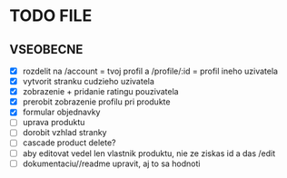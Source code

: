 # TODO FILE

## VSEOBECNE

- [x] rozdelit na /account = tvoj profil a /profile/:id = profil ineho uzivatela
- [x] vytvorit stranku cudzieho uzivatela
- [x] zobrazenie + pridanie ratingu pouzivatela
- [x] prerobit zobrazenie profilu pri produkte
- [x] formular objednavky
- [ ] uprava produktu
- [ ] dorobit vzhlad stranky
- [ ] cascade product delete?
- [ ] aby editovat vedel len vlastnik produktu, nie ze ziskas id a das /edit
- [ ] dokumentaciu//readme upravit, aj to sa hodnoti
